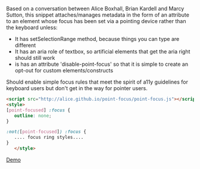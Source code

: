 Based on a conversation between Alice Boxhall, Brian Kardell and Marcy Sutton, this snippet attaches/manages metadata in the form of an attribute to an element whose focus has been set via a pointing device rather than the keyboard unless:
* It has setSelectionRange method, because things you can type are different
* It has an aria role of textbox, so artificial elements that get the aria right should still work
* is has an attribute 'disable-point-focus' so that it is simple to create an opt-out for custom elements/constructs

Should enable simple focus rules that meet the spirit of a11y guidelines for keyboard users but don't get in the way for pointer users.

```html
<script src="http://alice.github.io/point-focus/point-focus.js"></script>
<style>
[point-focused] :focus {
   outline: none;
}

:not([point-focused]) :focus {
   .... focus ring styles....
}
   </style>
 ```

[Demo](alice.github.io/point-focus/testpage.html)

